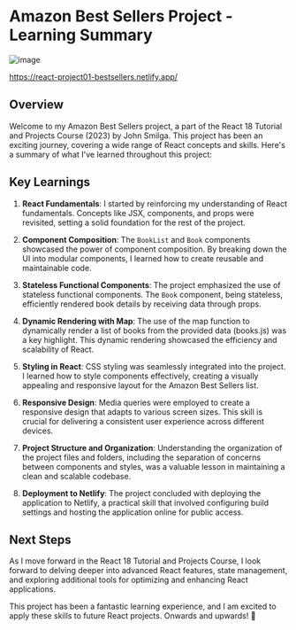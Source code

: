 

# Amazon Best Sellers Project - Learning Summary

![image](https://github.com/sasipatrsi/react-fundamentals/assets/138217061/7b56a16c-453d-45bb-982b-00e60f3532d3)

https://react-project01-bestsellers.netlify.app/

## Overview

Welcome to my Amazon Best Sellers project, a part of the React 18 Tutorial and Projects Course (2023) by John Smilga. This project has been an exciting journey, covering a wide range of React concepts and skills. Here's a summary of what I've learned throughout this project:

## Key Learnings

1. **React Fundamentals**: I started by reinforcing my understanding of React fundamentals. Concepts like JSX, components, and props were revisited, setting a solid foundation for the rest of the project.

2. **Component Composition**: The `BookList` and `Book` components showcased the power of component composition. By breaking down the UI into modular components, I learned how to create reusable and maintainable code.

3. **Stateless Functional Components**: The project emphasized the use of stateless functional components. The `Book` component, being stateless, efficiently rendered book details by receiving data through props.

4. **Dynamic Rendering with Map**: The use of the map function to dynamically render a list of books from the provided data (books.js) was a key highlight. This dynamic rendering showcased the efficiency and scalability of React.

5. **Styling in React**: CSS styling was seamlessly integrated into the project. I learned how to style components effectively, creating a visually appealing and responsive layout for the Amazon Best Sellers list.

6. **Responsive Design**: Media queries were employed to create a responsive design that adapts to various screen sizes. This skill is crucial for delivering a consistent user experience across different devices.

7. **Project Structure and Organization**: Understanding the organization of the project files and folders, including the separation of concerns between components and styles, was a valuable lesson in maintaining a clean and scalable codebase.

8. **Deployment to Netlify**: The project concluded with deploying the application to Netlify, a practical skill that involved configuring build settings and hosting the application online for public access.

## Next Steps

As I move forward in the React 18 Tutorial and Projects Course, I look forward to delving deeper into advanced React features, state management, and exploring additional tools for optimizing and enhancing React applications.

This project has been a fantastic learning experience, and I am excited to apply these skills to future React projects. Onwards and upwards! 🚀

